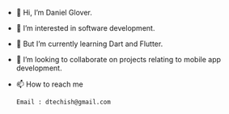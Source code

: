 - 👋 Hi, I’m Daniel Glover.
- 👀 I’m interested in software development.
- 🌱 But I’m currently learning Dart and Flutter.
- 💞️ I’m looking to collaborate on projects relating to mobile app development.
- 📫 How to reach me

      Email : dtechish@gmail.com
<!---
dtechish/dtechish is a ✨ special ✨ repository because its `README.md` (this file) appears on your GitHub profile.
You can click the Preview link to take a look at your changes.
--->
